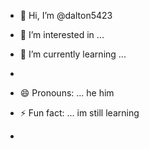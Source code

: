 - 👋 Hi, I’m @dalton5423
- 👀 I’m interested in ...
- 🌱 I’m currently learning ...

- 
- 😄 Pronouns: ... he him
- ⚡ Fun fact: ... im still learning
- 

<!---
dalton5423/dalton5423 is a ✨ special ✨ repository because its `README.md` (this file) appears on your GitHub profile.
You can click the Preview link to take a look at your changes.
--->
